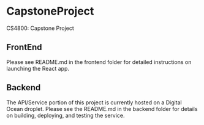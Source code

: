 # CapstoneProject
CS4800: Capstone Project

## FrontEnd
Please see README.md in the frontend folder for detailed instructions on launching the React app.


## Backend
The API/Service portion of this project is currently hosted on a Digital Ocean droplet. Please see the README.md in the backend folder for details on building, deploying, and testing the service.
